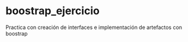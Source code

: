 # boostrap_ejercicio
Practica con creación de interfaces e implementación de artefactos con boostrap 
